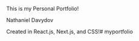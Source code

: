 This is my Personal Portfolio!

Nathaniel Davydov 

Created in React.js, Next.js, and CSS!# myportfolio

